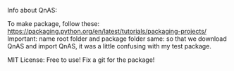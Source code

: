 Info about QnAS:

To make package, follow these:
https://packaging.python.org/en/latest/tutorials/packaging-projects/
Important: name root folder and package folder same: so that we download QnAS and import QnAS,
it was a little confusing with my test package.

MIT License: Free to use!
Fix a git for the package!
